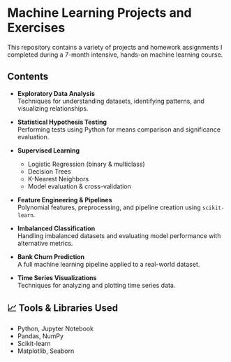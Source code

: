 # Machine Learning Projects and Exercises

This repository contains a variety of projects and homework assignments I completed during a 7-month intensive, hands-on machine learning course. 

## Contents

- **Exploratory Data Analysis**  
  Techniques for understanding datasets, identifying patterns, and visualizing relationships.

- **Statistical Hypothesis Testing**  
  Performing tests using Python for means comparison and significance evaluation.

- **Supervised Learning**
  - Logistic Regression (binary & multiclass)
  - Decision Trees
  - K-Nearest Neighbors
  - Model evaluation & cross-validation

- **Feature Engineering & Pipelines**  
  Polynomial features, preprocessing, and pipeline creation using `scikit-learn`.

- **Imbalanced Classification**  
  Handling imbalanced datasets and evaluating model performance with alternative metrics.

- **Bank Churn Prediction**  
  A full machine learning pipeline applied to a real-world dataset.

- **Time Series Visualizations**  
  Techniques for analyzing and plotting time series data.

## 📈 Tools & Libraries Used

- Python, Jupyter Notebook
- Pandas, NumPy
- Scikit-learn
- Matplotlib, Seaborn
